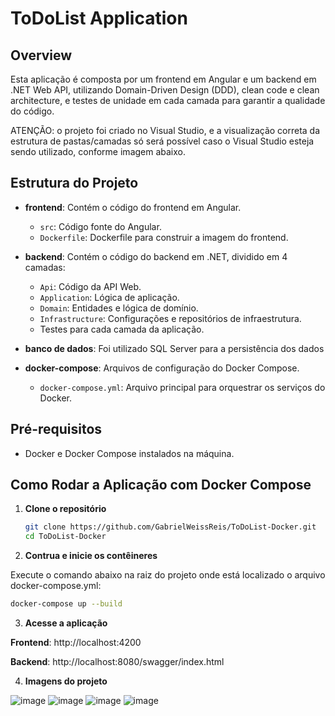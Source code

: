 # ToDoList Application

## Overview

Esta aplicação é composta por um frontend em Angular e um backend em .NET Web API, utilizando Domain-Driven Design (DDD), clean code e clean architecture, e testes de unidade em cada camada para garantir a qualidade do código.

ATENÇÃO: o projeto foi criado no Visual Studio, e a visualização correta da estrutura de pastas/camadas só será possível caso o Visual Studio esteja sendo utilizado, conforme imagem abaixo.

## Estrutura do Projeto

- **frontend**: Contém o código do frontend em Angular.
  - `src`: Código fonte do Angular.
  - `Dockerfile`: Dockerfile para construir a imagem do frontend.

- **backend**: Contém o código do backend em .NET, dividido em 4 camadas:
  - `Api`: Código da API Web.
  - `Application`: Lógica de aplicação.
  - `Domain`: Entidades e lógica de domínio.
  - `Infrastructure`: Configurações e repositórios de infraestrutura.
  - Testes para cada camada da aplicação.
 
- **banco de dados**: Foi utilizado SQL Server para a persistência dos dados

- **docker-compose**: Arquivos de configuração do Docker Compose.
  - `docker-compose.yml`: Arquivo principal para orquestrar os serviços do Docker.

## Pré-requisitos

- Docker e Docker Compose instalados na máquina.

## Como Rodar a Aplicação com Docker Compose

1. **Clone o repositório**

   ```bash
   git clone https://github.com/GabrielWeissReis/ToDoList-Docker.git
   cd ToDoList-Docker
   ```

2. **Contrua e inicie os contêineres**

Execute o comando abaixo na raiz do projeto onde está localizado o arquivo docker-compose.yml:

   ```bash
   docker-compose up --build
   ```

3. **Acesse a aplicação**

**Frontend**: http://localhost:4200

**Backend**: http://localhost:8080/swagger/index.html

4. **Imagens do projeto**

![image](https://github.com/GabrielWeissReis/ToDoList-Docker/assets/20742093/88b4fb70-c7bc-429d-8b47-991f156a7841)
![image](https://github.com/GabrielWeissReis/ToDoList-Docker/assets/20742093/14902322-1e4e-4067-9bf9-8f78c2fbbbcd)
![image](https://github.com/GabrielWeissReis/ToDoList-Docker/assets/20742093/732987a6-75a8-4057-9eed-adb9869bb3ac)
![image](https://github.com/GabrielWeissReis/ToDoList-Docker/assets/20742093/bf07596a-1b16-430c-b2ab-2d31155db901)


